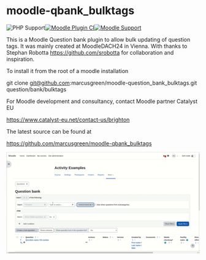 # moodle-qbank_bulktags
![PHP Support](https://img.shields.io/badge/php-8.1--8.3-blue)[![Moodle Plugin CI](https://github.com/marcusgreen/moodle-qbank_bulktags/actions/workflows/moodle-ci.yml/badge.svg)](https://github.com/marcusgreen/moodle-qtype_gapfill/actions/workflows/moodle-ci.yml)[![Moodle Support](https://img.shields.io/badge/Moodle-4.4+-orange)](https://github.com/marcusgreen/moodle-qbank_bulktags/actions)

This is a Moodle Question bank plugin to allow bulk updating of question tags.
It was mainly created at MoodleDACH24 in Vienna. With thanks to Stephan Robotta
https://github.com/srobotta for collaboration and inspiration.

To install it from the root of a moodle installation

git clone git@github.com:marcusgreen/moodle-question_bank_bulktags.git question/bank/bulktags

For Moodle development and consultancy, contact Moodle partner Catalyst EU

https://www.catalyst-eu.net/contact-us/brighton

The latest source can be found at

https://github.com/marcusgreen/moodle-qbank_bulktags

![gif animation of bulk tagging of questions](./docs/images/bulk_question_tags.gif)
